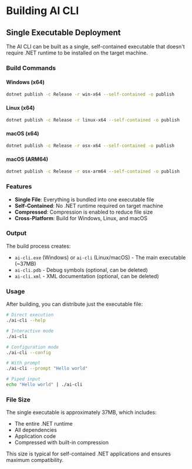 # Building AI CLI

## Single Executable Deployment

The AI CLI can be built as a single, self-contained executable that doesn't require .NET runtime to be installed on the target machine.

### Build Commands

#### Windows (x64)
```bash
dotnet publish -c Release -r win-x64 --self-contained -o publish
```

#### Linux (x64)
```bash
dotnet publish -c Release -r linux-x64 --self-contained -o publish
```

#### macOS (x64)
```bash
dotnet publish -c Release -r osx-x64 --self-contained -o publish
```

#### macOS (ARM64)
```bash
dotnet publish -c Release -r osx-arm64 --self-contained -o publish
```

### Features

- **Single File**: Everything is bundled into one executable file
- **Self-Contained**: No .NET runtime required on target machine
- **Compressed**: Compression is enabled to reduce file size
- **Cross-Platform**: Build for Windows, Linux, and macOS

### Output

The build process creates:
- `ai-cli.exe` (Windows) or `ai-cli` (Linux/macOS) - The main executable (~37MB)
- `ai-cli.pdb` - Debug symbols (optional, can be deleted)
- `ai-cli.xml` - XML documentation (optional, can be deleted)

### Usage

After building, you can distribute just the executable file:

```bash
# Direct execution
./ai-cli --help

# Interactive mode
./ai-cli

# Configuration mode
./ai-cli --config

# With prompt
./ai-cli --prompt "Hello world"

# Piped input
echo "Hello world" | ./ai-cli
```

### File Size

The single executable is approximately 37MB, which includes:
- The entire .NET runtime
- All dependencies
- Application code
- Compressed with built-in compression

This size is typical for self-contained .NET applications and ensures maximum compatibility.